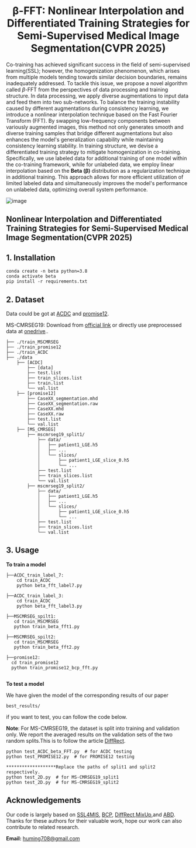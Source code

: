 <div align="center">
<h1> &beta;-FFT: Nonlinear Interpolation and Differentiated Training Strategies for Semi-Supervised Medical Image Segmentation(CVPR 2025) </h1>
</div>

 Co-training has achieved significant success in the field of semi-supervised learning(SSL); however, the homogenization phenomenon, which arises from multiple models tending towards similar decision boundaries, remains inadequately addressed. To tackle this issue, we propose a novel algorithm called $\beta$-FFT from the perspectives of data processing and training structure. In data processing, we apply diverse augmentations to input data and feed them into two sub-networks. To balance the training instability caused by different augmentations during consistency learning, we introduce a nonlinear interpolation technique based on the Fast Fourier Transform (FFT). By swapping low-frequency components between variously augmented images, this method not only generates smooth and diverse training samples that bridge different augmentations but also enhances the model's generalization capability while maintaining consistency learning stability.
In training structure, we devise a differentiated training strategy to mitigate homogenization in co-training. Specifically, we use labeled data for additional training of one model within the co-training framework, while for unlabeled data, we employ linear interpolation based on the **Beta (&beta;)** distribution as a regularization technique in additional training. This approach allows for more efficient utilization of limited labeled data and simultaneously improves the model's performance on unlabeled data, optimizing overall system performance.

![image](framework.png)


## Nonlinear Interpolation and Differentiated Training Strategies for Semi-Supervised Medical Image Segmentation(CVPR 2025)

## 1. Installation

```
conda create -n beta python=3.8
conda activate beta
pip install -r requirements.txt
```
## 2. Dataset
Data could be got at [ACDC](https://github.com/HiLab-git/SSL4MIS/tree/master/data/ACDC) and [promise12](https://promise12.grand-challenge.org/Download/).

MS-CMRSEG19: Download from [official link](https://zmiclab.github.io/zxh/0/mscmrseg19/) or directly use preprocessed data at [onedrive](https://mycuhk-my.sharepoint.com/:f:/g/personal/1155195604_link_cuhk_edu_hk/Eh0O786sCE1KuaASgpxYmj0ByM-Vqwlz3MqPdbD62Fg3KA?e=U7CltC)..
```
├── ./train_MSCMRSEG
├── ./train_promise12
├── ./train_ACDC
├── ./data
    ├── [ACDC]
        ├── [data]
        ├── test.list
        ├── train_slices.list
        ├── train.list
        └── val.list
    ├── [promise12]
        ├── CaseXX_segmentation.mhd
        ├── CaseXX_segmentation.raw
        ├── CaseXX.mhd
        ├── CaseXX.raw
        ├── test.list
        └── val.list
    ├── [MS_CMRSEG]
        ├── mscmrseg19_split1/
            ├── data/
            │   ├── patient1_LGE.h5
            │   ├── ...
            │   └── slices/
            │       ├── patient1_LGE_slice_0.h5
            │       └── ...
            ├── test.list
            ├── train_slices.list
            └── val.list
        ├── mscmrseg19_split2/
            ├── data/
            │   ├── patient1_LGE.h5
            │   ├── ...
            │   └── slices/
            │       ├── patient1_LGE_slice_0.h5
            │       └── ...
            ├── test.list
            ├── train_slices.list
            └── val.list
```

## 3. Usage
**To train a model**
```
├──ACDC_train_label_7:
    cd train_ACDC
    python beta_fft_label7.py

├──ACDC_train_label_3:
    cd train_ACDC
    python beta_fft_label3.py

├──MSCMRSEG_spilt1:
   cd train_MSCMRSEG
   python train_beta_fft1.py

├──MSCMRSEG_spilt2:
   cd train_MSCMRSEG
   python train_beta_fft2.py

├──promise12:
  cd train_promise12
  python train_promise12_bcp_fft.py


``` 
**To test a model**

We have given the model of the corresponding results of our paper
```
best_results/
```

if you want to test, you can follow the code below.

**Note**: For MS-CMRSEG19, the dataset is split into training and validation only. We report the averaged results on the validation sets of the two random splits.This is to follow the article [DiffRect](https://github.com/CUHK-AIM-Group/DiffRect/).

```
python test_ACDC_beta_FFT.py  # for ACDC testing
python test_PROMISE12.py  # for PROMISE12 testing

*******************Replace the paths of split1 and split2 respectively.
python test_2D.py  # for MS-CMRSEG19_split1
python test_2D.py  # for MS-CMRSEG19_split2

```

## Acknowledgements
Our code is largely based on [SSL4MIS](https://github.com/HiLab-git/SSL4MIS), [BCP](https://github.com/DeepMed-Lab-ECNU/BCP), [DiffRect](https://github.com/CUHK-AIM-Group/DiffRect/),[MixUp](https://github.com/facebookresearch/mixup-cifar10),and [ABD](https://github.com/chy-upc/ABD). Thanks for these authors for their valuable work, hope our work can also contribute to related research.


**Email:** huming708@gmail.com

